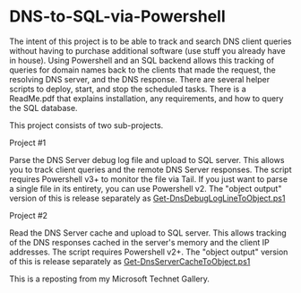 # DNS-to-SQL-via-Powershell

The intent of this project is to be able to track and search DNS client queries without having to purchase additional software (use stuff you already have in house).   Using Powershell and an SQL backend allows this tracking of queries for domain names back to the clients that made the request, the resolving DNS server, and the DNS response.  There are several helper scripts to deploy, start, and stop the scheduled tasks.  There is a ReadMe.pdf that explains installation, any requirements, and how to query the SQL database.

This project consists of two sub-projects. 

Project #1

Parse the DNS Server debug log file and upload to SQL server.  This allows you to track client queries and the remote DNS Server responses.  The script requires Powershell v3+ to monitor the file via Tail.  If you just want to parse a single file in its entirety, you can use Powershell v2.  The "object output" version of this is release separately as [Get-DnsDebugLogLineToObject.ps1](https://github.com/donhess321/DNS-Debug-Log-File-to-PS-Objects)

Project #2

Read the DNS Server cache and upload to SQL server.  This allows tracking of the DNS responses cached in the server's memory and the client IP addresses.  The script requires Powershell v2+.  The "object output" version of this is release separately as [Get-DnsServerCacheToObject.ps1](https://github.com/donhess321/DNS-Server-Cache-to-PS-Objects)

This is a reposting from my Microsoft Technet Gallery.
